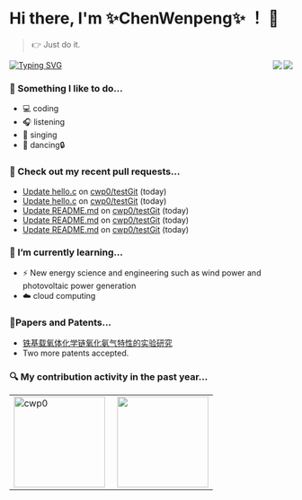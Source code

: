 # Hi there, I'm ✨ChenWenpeng✨ ！ 🤭

> 👉 Just do it.

<a href="https://github.com/cwp0/">
  <img align="right" src="https://visitor-badge.laobi.icu/badge?page_id=cwp0.cwp0&left_color=blue&right_color=gray" /> 
</a>

<a href="https://github.com/">
  <img align="center" src="https://readme-typing-svg.demolab.com?font=Fira+Code&pause=1000&width=600&lines=Feeling%20the%20World...%20%20%20%20Coding%20the%20world...&center=true&size=24" alt="Typing SVG" />
</a>

<a href="https://github.com/cwp0/">
  <img align="right" src="https://github-statistics.vercel.app/api?username=cwp0&show_icons=true&icon_color=9932cd&text_color=a8a8a8&bg_color=13161B&hide_title=false&hide_border=false" />
</a>

### 🌈 Something I like to do...
- 💻 coding
- 🎧 listening
- 🎤 singing
- 💃 dancing🔒

### 🔨 Check out my recent pull requests...

- [Update hello.c](https://github.com/cwp0/testGit/pull/6) on [cwp0/testGit](https://github.com/cwp0/testGit) (today)
- [Update hello.c](https://github.com/cwp0/testGit/pull/5) on [cwp0/testGit](https://github.com/cwp0/testGit) (today)
- [Update README.md](https://github.com/cwp0/testGit/pull/3) on [cwp0/testGit](https://github.com/cwp0/testGit) (today)
- [Update README.md](https://github.com/cwp0/testGit/pull/2) on [cwp0/testGit](https://github.com/cwp0/testGit) (today)
- [Update README.md](https://github.com/cwp0/testGit/pull/1) on [cwp0/testGit](https://github.com/cwp0/testGit) (today)

### 🌱 I’m currently learning...
- ⚡️ New energy science and engineering such as wind power and photovoltaic power generation
- ☁️ cloud computing

### 📃Papers and Patents... 
- [铁基载氧体化学链氧化氨气特性的实验研究](https://xueshu.baidu.com/usercenter/paper/show?paperid=1p7m0c40dn1a04e0491y08w09j317716&site=xueshu_se)
- Two more patents accepted.

### 🔍 My contribution activity in the past year...


<table align="center" >
  <tr>
    <td><img align="left" height="162em" src="https://github-profile-summary-cards.vercel.app/api/cards/profile-details?username=cwp0&theme=tokyonight&show_icons=true&icon_color=9932cd&text_color=a8a8a8&bg_color=13161B&hide_title=false&hide_border=false" alt="cwp0" /></td>
    <td><img align="right" height="162em" src="https://github-profile-summary-cards.vercel.app/api/cards/stats?username=cwp0&theme=tokyonight&show_icons=true&icon_color=9932cd&text_color=a8a8a8&bg_color=13161B&hide_title=false&hide_border=false" /></td>
  </tr>
</table>






